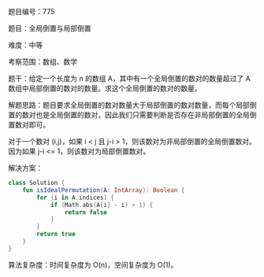 题目编号：775

题目：全局倒置与局部倒置

难度：中等

考察范围：数组、数学

题干：给定一个长度为 n 的数组 A，其中有一个全局倒置的数对的数量超过了 A 数组中局部倒置的数对的数量。求这个全局倒置的数对的数量。

解题思路：题目要求全局倒置的数对数量大于局部倒置的数对数量，而每个局部倒置的数对也是全局倒置的数对，因此我们只需要判断是否存在非局部倒置的全局倒置数对即可。

对于一个数对 (i,j)，如果 i < j 且 j-i > 1，则该数对为非局部倒置的全局倒置数对。因为如果 j-i <= 1，则该数对为局部倒置数对。

解决方案：

```kotlin
class Solution {
    fun isIdealPermutation(A: IntArray): Boolean {
        for (i in A.indices) {
            if (Math.abs(A[i] - i) > 1) {
                return false
            }
        }
        return true
    }
}
```

算法复杂度：时间复杂度为 O(n)，空间复杂度为 O(1)。